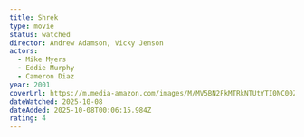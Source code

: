 ```yaml
---
title: Shrek
type: movie
status: watched
director: Andrew Adamson, Vicky Jenson
actors:
  - Mike Myers
  - Eddie Murphy
  - Cameron Diaz
year: 2001
coverUrl: https://m.media-amazon.com/images/M/MV5BN2FkMTRkNTUtYTI0NC00ZjI4LWI5MzUtMDFmOGY0NmU2OGY1XkEyXkFqcGc@._V1_SX300.jpg
dateWatched: 2025-10-08
dateAdded: 2025-10-08T00:06:15.984Z
rating: 4
---
```


